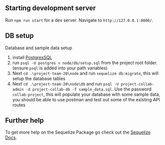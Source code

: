 ## Starting development server

Run `npm run start` for a dev server. Navigate to `http://127.0.0.1:8000/`. 

## DB setup
Database and sample data setup
1. install [PostgresSQL](https://www.postgresql.org/) 
2. run `psql -U postgres < node/db/setup.sql` from the project root folder. (ensure `psql` is added into your path variables)
3. Next `cd .\project-team-20\node` and run `sequelize db:migrate`, this will setup the database tables
4. Next `cd .\project-team-20\node\db` and run `psql -U project-collab-admin -d project-collab-db -f sample_data.sql`. Use the password `collab-project`, this will populate your database with some sample data, you should be able to use postman and test out some of the existing API routes

## Further help

To get more help on the Sequelize Package go check out the [Sequelize Docs](http://docs.sequelizejs.com).
